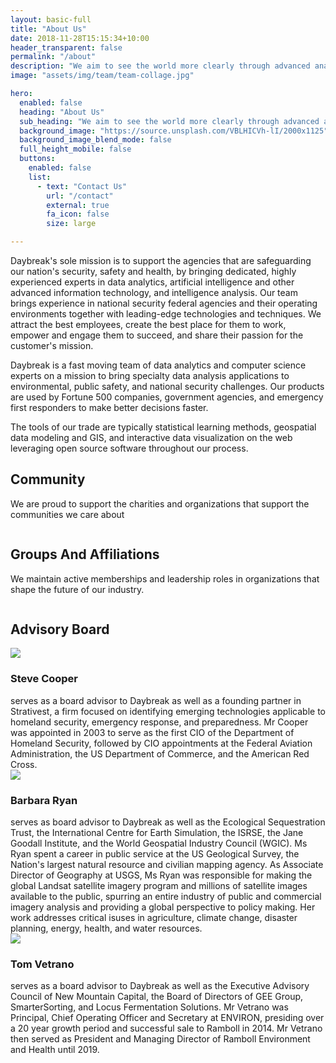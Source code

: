 ```yaml
---
layout: basic-full
title: "About Us"
date: 2018-11-28T15:15:34+10:00
header_transparent: false
permalink: "/about"
description: "We aim to see the world more clearly through advanced analytics. Our work with energy, environmental, and public safety clients has shown that bringing modern data analytics and visualization into business processes helps everyone make smarter resource allocation decisions."
image: "assets/img/team/team-collage.jpg"

hero:
  enabled: false
  heading: "About Us"
  sub_heading: "We aim to see the world more clearly through advanced analytics. Our work with energy, environmental, and public safety clients has shown that bringing modern data analytics and visualization into business processes helps everyone make smarter resource allocation decisions."
  background_image: "https://source.unsplash.com/VBLHICVh-lI/2000x1125"
  background_image_blend_mode: false
  full_height_mobile: false
  buttons:
    enabled: false
    list:
      - text: "Contact Us"
        url: "/contact"
        external: true
        fa_icon: false
        size: large

---
```


Daybreak's sole mission is to support the agencies that are safeguarding our nation's security, safety and health, by bringing dedicated, highly experienced experts in data analytics, artificial intelligence and other advanced information technology, and intelligence analysis. Our team brings experience in national security federal agencies and their operating environments together with leading-edge technologies and techniques. We attract the best employees, create the best place for them to work, empower and engage them to succeed, and share their passion for the customer's mission.

Daybreak is a fast moving team of data analytics and computer science experts on a mission to bring specialty data analysis applications to environmental, public safety, and national security challenges. Our products are used by Fortune 500 companies, government agencies, and emergency first responders to make better decisions faster.

The tools of our trade are typically statistical learning methods, geospatial data modeling and GIS, and interactive data visualization on the web leveraging open source software throughout our process.

## Community
We are proud to support the charities and organizations that support the communities we care about

<div class="row justify-content-center align-items-center">
<div class="col-4 col-lg-2 text-center mb-1 mt-1">
<a href="https://www.nationalforests.org/"  target="_blank"><img class="my-0" src="/assets/images/associations/natforestfoundation_logo.png" alt=""></a>
</div>

<div class="col-4 col-lg-2 text-center mb-1 mt-1">
<a href="https://www.nationalparks.org"  target="_blank"><img class="my-0" src="/assets/images/associations/natparksfoundation_logo.png" alt=""></a>
</div>

<div class="col-4 col-lg-2 text-center mb-1 mt-1">
<a href="https://www.girlscouts.org"  target="_blank"><img class="my-0" src="/assets/images/associations/gsusa_logo.png" alt=""></a>
</div>

<div class="col-4 col-lg-2 text-center mb-1 mt-1">
<a href="https://www.scouting.org"  target="_blank"><img class="my-0" src="/assets/images/associations/sbsa_logo.png" alt=""></a>
</div>

<div class="col-4 col-lg-2 text-center mb-1 mt-1">
<a href="https://www.rhfnow.org"  target="_blank"><img class="my-0" src="/assets/images/associations/rick_herrema_logo.png" alt=""></a>
</div>

<div class="col-4 col-lg-2 text-center mb-1 mt-1">
<a href="https://www.werockcancer.org"  target="_blank"><img class="my-0" src="/assets/images/associations/werockcancer_logo.png" alt=""></a>
</div>

<div class="col-4 col-lg-2 text-center mb-1 mt-1">
<a href="https://www.defenseintel.org"  target="_blank"><img class="my-0" src="/assets/images/associations/diamem_logo.png" alt=""></a>
</div>

<div class="col-4 col-lg-2 text-center mb-1 mt-1">
<a href="https://www.nats4good.org"  target="_blank"><img class="my-0" src="/assets/images/associations/natsforgood_logo.png" alt=""></a>
</div>
</div>

## Groups And Affiliations
We maintain active memberships and leadership roles in organizations that shape the future of our industry.


<div class="row justify-content-center align-items-center">
<div class="col-4 col-lg-2 text-center mb-1 mt-1">
<a href="https://www.informs.org/"  target="_blank"><img class="my-0" src="/assets/img/associations/informs_logo.png" alt=""></a>
</div>

<div class="col-4 col-lg-2 text-center mb-1 mt-1">
<a href="https://www.nvidia.com/inception/"  target="_blank"><img class="my-0" src="/assets/img/associations/nvidia_inception_logo.png" alt=""></a>
</div>

<div class="col-4 col-lg-2 text-center mb-1 mt-1">
<a href="https://www.esri.com"  target="_blank"><img class="my-0" src="/assets/img/associations/esri_bronze_logo.png" alt=""></a>
</div>

</div>

<section class="about-area grey-bg pt-100">
  <div class=" ">
    <div class="row">
      <div class="col-xl-6 col-lg-6 mb-40">
        <div class="section-title">
          <h2>Advisory Board</h2>
        </div>
      </div>
    </div>
    <div class="row justify-content-center pt-4">
    <div class="col-md-4  pb-4">
        <img src="/assets/img/team/steve-cooper-photo.jpg" class="about-team-img rounded-circle img-fluid m-0">
      </div>
       <div class="col-md-8">
        <h3>Steve Cooper</h3> serves as a board advisor to Daybreak as well as a founding partner in Strativest,
        a firm focused on identifying emerging technologies applicable to homeland security, emergency response, and preparedness.
        Mr Cooper was appointed in 2003 to serve as the first CIO of the Department of Homeland Security, followed
        by CIO appointments at the Federal Aviation Administration, the US Department of Commerce, and the American Red Cross.
      </div>      
    </div>
    <div class="row justify-content-center pt-4 d-flex flex-wrap align-items-center">     
      <div class="col-md-4 pb-4">
        <img src="/assets/img/team/barb-ryan-photo.jpg" class="about-team-img rounded-circle img-fluid m-0">
      </div>
        <div class="col-md-8">
        <h3>Barbara Ryan</h3> serves as board advisor to Daybreak as well as the Ecological Sequestration Trust, the International
        Centre for Earth Simulation, the ISRSE, the Jane Goodall Institute, and the World Geospatial Industry Council (WGIC).  Ms Ryan
        spent a career in public service at the US Geological Survey, the Nation's largest natural resource and civilian mapping agency.
        As Associate Director of Geography at USGS, Ms Ryan was responsible for making the global Landsat satellite imagery program and
        millions of satellite images available to the public, spurring an entire industry of public and commercial imagery analysis and
        providing a global perspective to policy making.  Her work addresses critical isuses in agriculture, climate change, disaster
        planning, energy, health, and water resources.
      </div>    
    </div>
    <div class="row justify-content-center pt-4">
      <div class="col-md-4  pb-4">
        <img src="/assets/img/team/tom-vetrano-photo.jpg" class="about-team-img rounded-circle img-fluid m-0">
      </div>
        <div class="col-md-8">
        <h3>Tom Vetrano</h3>serves as a board advisor to Daybreak as well as the Executive Advisory Council of New Mountain Capital,
         the Board of Directors of GEE Group, SmarterSorting, and Locus Fermentation Solutions. Mr Vetrano
         was Principal, Chief Operating Officer and Secretary at ENVIRON, presiding over a 20 year growth period
         and successful sale to Ramboll in 2014. Mr Vetrano then served as President and Managing Director of
         Ramboll Environment and Health until 2019.
      </div>       
    </div>
  </div>
</section>
